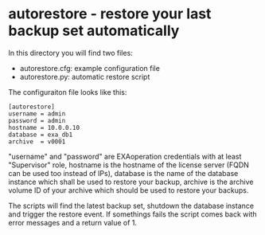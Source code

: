 # autorestore - restore your last backup set automatically 

In this directory you will find two files:
* autorestore.cfg: example configuration file
* autorestore.py: automatic restore script

The configuraiton file looks like this:
```
[autorestore]
username = admin
password = admin
hostname = 10.0.0.10
database = exa_db1
archive  = v0001
```

"username" and "password" are EXAoperation credentials with at least "Supervisor" role, hostname is the hostname of the license server (FQDN can be used too instead of IPs), database is the name of the database instance which shall be used to restore your backup, archive is the archive volume ID of your archive which should be used to restore your  backups.

The scripts will find the latest backup set, shutdown the database instance and trigger the restore event. If somethings fails the script comes back with error messages and a return value of 1.
